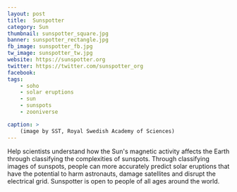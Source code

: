 ```yaml
---
layout: post
title:  Sunspotter
category: Sun
thumbnail: sunspotter_square.jpg
banner: sunspotter_rectangle.jpg
fb_image: sunspotter_fb.jpg
tw_image: sunspotter_tw.jpg
website: https://sunspotter.org
twitter: https://twitter.com/sunspotter_org
facebook: 
tags: 
    - soho
    - solar eruptions
    - sun
    - sunspots
    - zooniverse

caption: >
    (image by SST, Royal Swedish Academy of Sciences)
---
```

Help scientists understand how the Sun's magnetic activity affects the Earth through classifying the complexities of sunspots. Through classifying images of sunspots, people can more accurately predict solar eruptions that have the potential to harm astronauts, damage satellites and disrupt the electrical grid. Sunspotter is open to people of all ages around the world.